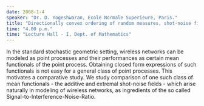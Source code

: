 ```yaml
---
date: 2008-1-4
speaker: "Dr. D. Yogeshwaran, Ecole Normale Superieure, Paris."
title: "Directionally convex ordering of random measures, shot-noise fields and some applications to wireless networks."
time: "4.00 p.m." 
time: "Lecture Hall - I, Dept. of Mathematics"
---
```

In the standard stochastic geometric setting, wireless networks can be 
modeled as point processes and their performances as certain mean functionals 
of the point process. Obtaining closed form expressions of such functionals is 
not easy for a general class of point processes. This motivates a comparative 
study. We study comparison of one such class of mean functionals - the additive 
and extremal shot-noise fields - which arise naturally in modeling of wireless 
networks, as ingredients of the so called Signal-to-Interference-Noise-Ratio.
